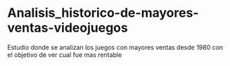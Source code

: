 # Analisis_historico-de-mayores-ventas-videojuegos
Estudio donde se analizan los juegos con mayores ventas desde 1980 con el objetivo de ver cual fue mas rentable
